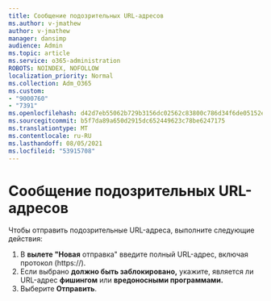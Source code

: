 ```yaml
---
title: Сообщение подозрительных URL-адресов
ms.author: v-jmathew
author: v-jmathew
manager: dansimp
audience: Admin
ms.topic: article
ms.service: o365-administration
ROBOTS: NOINDEX, NOFOLLOW
localization_priority: Normal
ms.collection: Adm_O365
ms.custom:
- "9000760"
- "7391"
ms.openlocfilehash: d42d7eb55062b729b3156dc02562c83800c786d34f6de05152e7e09fa88ab71b
ms.sourcegitcommit: b5f7da89a650d2915dc652449623c78be6247175
ms.translationtype: MT
ms.contentlocale: ru-RU
ms.lasthandoff: 08/05/2021
ms.locfileid: "53915708"
---
```

# <a name="report-suspicious-urls"></a>Сообщение подозрительных URL-адресов

Чтобы отправить подозрительные URL-адреса, выполните следующие действия:

1. В **вылете "Новая** отправка" введите полный URL-адрес, включая протокол (https://).
2. Если выбрано **должно быть заблокировано,** укажите, является ли URL-адрес **фишингом** или **вредоносными программами.**
3. Выберите **Отправить**.
